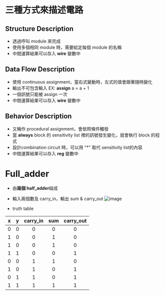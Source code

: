 
# 三種方式來描述電路

## Structure Description
* 透過呼叫 module 來完成
* 使用多個相同 module 時，需要給定每個 module 的名稱
* 中間運算結果可以存入 **wire** 變數中

## Data Flow Description
* 使用 continuous assignment，當右式變動時，左式的值會跟著隨時變化
* 輸出不可包含輸入 EX: **assign** a = a + 1
* 一個訊號只能被 assign 一次
* 中間運算結果可以存入 **wire** 變數中

## Behavior Description
* 又稱作 procedural assignment，會依照條件觸發
* 當 **always** block 的 sensitivity list 裡的訊號發生變化，就會執行 block 的程式
* 設計combination circuit 時，可以用 "*" 取代 sensitivity list的內容
* 中間運算結果可以存入 **reg** 變數中

# Full_adder
* 由**兩個 half_adder**組成
* 輸入兩個數及 carry_in，輸出 sum & carry_out
![image](https://user-images.githubusercontent.com/38965858/140275566-aeaec34f-3abc-47a3-965a-ed4852d977a7.png)

* truth table

| x      | y      | carry_in | sum    | carry_out |
| :----: | :----: | :----:   | :----: | :----:    |
|   0    |  0     |    0     |    0   |    0      |
|   1    |  0     |    0     |    1   |    0      |
|   1    |  0     |    0     |    1   |    0      |
|   1    |  1     |    0     |    0   |    1      |
|   0    |  0     |    1     |    1   |    0      |
|   1    |  0     |    1     |    0   |    1      |
|   0    |  1     |    1     |    0   |    1      |
|   1    |  1     |    1     |    1   |    1      |

